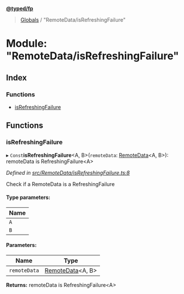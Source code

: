 **[@typed/fp](../README.md)**

> [Globals](../globals.md) / "RemoteData/isRefreshingFailure"

# Module: "RemoteData/isRefreshingFailure"

## Index

### Functions

* [isRefreshingFailure](_remotedata_isrefreshingfailure_.md#isrefreshingfailure)

## Functions

### isRefreshingFailure

▸ `Const`**isRefreshingFailure**\<A, B>(`remoteData`: [RemoteData](_remotedata_remotedata_.md#remotedata)\<A, B>): remoteData is RefreshingFailure\<A>

*Defined in [src/RemoteData/isRefreshingFailure.ts:8](https://github.com/TylorS/typed-fp/blob/41076ce/src/RemoteData/isRefreshingFailure.ts#L8)*

Check if a RemoteData is a RefreshingFailure

#### Type parameters:

Name |
------ |
`A` |
`B` |

#### Parameters:

Name | Type |
------ | ------ |
`remoteData` | [RemoteData](_remotedata_remotedata_.md#remotedata)\<A, B> |

**Returns:** remoteData is RefreshingFailure\<A>
